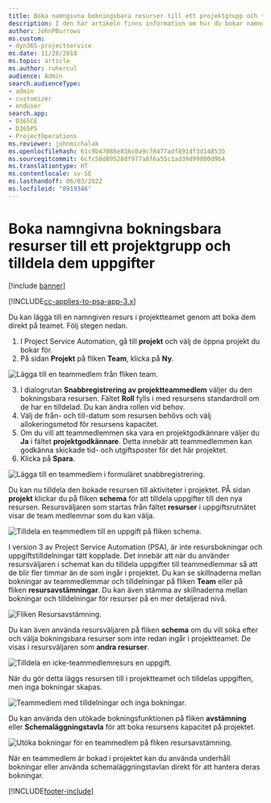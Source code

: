 ```yaml
---
title: Boka namngivna bokningsbara resurser till ett projektgrupp och tilldela dem uppgifter
description: I den här artikeln finns information om hur du bokar namngivna resurser till projektteam och tilldelar dem till uppgifter.
author: JohnPBurrows
ms.custom:
- dyn365-projectservice
ms.date: 11/28/2018
ms.topic: article
ms.author: ruhercul
audience: Admin
search.audienceType:
- admin
- customizer
- enduser
search.app:
- D365CE
- D365PS
- ProjectOperations
ms.reviewer: johnmichalak
ms.openlocfilehash: 61c9b47088e836c0a9c78477adf891df3d14853b
ms.sourcegitcommit: 6cfc50d89528df977a8f6a55c1ad39d99800d9b4
ms.translationtype: HT
ms.contentlocale: sv-SE
ms.lasthandoff: 06/03/2022
ms.locfileid: "8919346"
---
```

# <a name="book-named-bookable-resources-to-a-project-team-and-assign-tasks"></a>Boka namngivna bokningsbara resurser till ett projektgrupp och tilldela dem uppgifter 

[!include [banner](../includes/psa-now-project-operations.md)]

[!INCLUDE[cc-applies-to-psa-app-3.x](../includes/cc-applies-to-psa-app-3x.md)]

Du kan lägga till en namngiven resurs i projektteamet genom att boka dem direkt på teamet. Följ stegen nedan.

1. I Project Service Automation, gå till **projekt** och välj de öppna projekt du bokar för.
2. På sidan **Projekt** på fliken **Team**, klicka på **Ny**. 

![Lägga till en teammedlem från fliken team.](media/RM-how-to-1.png)

3. I dialogrutan **Snabbregistrering av projektteammedlem** väljer du den bokningsbara resursen. Fältet **Roll** fylls i med resursens standardroll om de har en tilldelad. Du kan ändra rollen vid behov. 
4. Välj de från- och till-datum som resursen behövs och välj allokeringsmetod för resursens kapacitet. 
5. Om du vill att teammedlemmen ska vara en projektgodkännare väljer du **Ja** i fältet **projektgodkännare**. Detta innebär att teammedlemmen kan godkänna skickade tid- och utgiftsposter för det här projektet. 
6. Klicka på **Spara**.

![Lägga till en teammedlem i formuläret snabbregistrering.](media/RM-how-to-2.png)


Du kan nu tilldela den bokade resursen till aktiviteter i projektet. PÅ sidan **projekt** klickar du på fliken **schema** för att tilldela uppgifter till den nya resursen. Resursväljaren som startas från fältet **resurser** i uppgiftsrutnätet visar de team medlemmar som du kan välja.

![Tilldela en teammedlem till en uppgift på fliken schema.](media/RM-how-to-3.png)

I version 3 av Project Service Automation (PSA), är inte resursbokningar och uppgiftstilldelningar tätt kopplade. Det innebär att när du använder resursväljaren i schemat kan du tilldela uppgifter till teammedlemmar så att de blir fler timmar än de som ingår i projektet.
Du kan se skillnaderna mellan bokningar av teammedlemmar och tilldelningar på fliken **Team** eller på fliken **resursavstämningar**. Du kan även stämma av skillnaderna mellan bokningar och tilldelningar för resurser på en mer detaljerad nivå.

![Fliken Resursavstämning.](media/RM-how-to-4.png)

Du kan även använda resursväljaren på fliken **schema** om du vill söka efter och välja bokningsbara resurser som inte redan ingår i projektteamet. De visas i resursväljaren som **andra resurser**.

![Tilldela en icke-teammedlemresurs en uppgift.](media/RM-how-to-5.png)

När du gör detta läggs resursen till i projektteamet och tilldelas uppgiften, men inga bokningar skapas.

![Teammedlem med tilldelningar och inga bokningar.](media/RM-how-to-6.png)

Du kan använda den utökade bokningsfunktionen på fliken **avstämning** eller **Schemaläggningstavla** för att boka resursens kapacitet på projektet.

![Utöka bokningar för en teammedlem på fliken resursavstämning.](media/RM-how-to-7.png)

När en teammedlem är bokad i projektet kan du använda underhåll bokningar eller använda schemaläggningstavlan direkt för att hantera deras bokningar.


[!INCLUDE[footer-include](../includes/footer-banner.md)]
